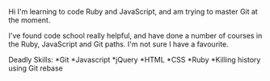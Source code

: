 Hi I'm learning to code Ruby and JavaScript, and am trying to master Git at the moment. 

I've found code school really helpful, and have done a number of courses in the Ruby, JavaScript and Git paths. I'm not sure I have a favourite.

Deadly Skills:
*Git
*Javascript
*jQuery
*HTML
*CSS
*Ruby
*Killing history using Git rebase

